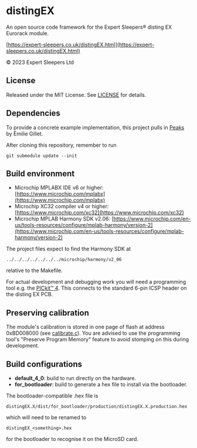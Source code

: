 # distingEX
An open source code framework for the Expert Sleepers® disting EX Eurorack module.

[https://expert-sleepers.co.uk/distingEX.html](https://expert-sleepers.co.uk/distingEX.html)

© 2023 Expert Sleepers Ltd

## License
Released under the MIT License. See [LICENSE](LICENSE) for details.

## Dependencies
To provide a concrete example implementation, this project pulls in [Peaks](https://github.com/pichenettes/eurorack/tree/master/peaks) by Émilie Gillet.

After cloning this repository, remember to run

	git submodule update --init

## Build environment
- Microchip MPLABX IDE v6 or higher: [https://www.microchip.com/mplabx](https://www.microchip.com/mplabx)
- Microchip XC32 compiler v4 or higher: [https://www.microchip.com/xc32](https://www.microchip.com/xc32)
- Microchip MPLAB Harmony SDK v2.06: [https://www.microchip.com/en-us/tools-resources/configure/mplab-harmony/version-2](https://www.microchip.com/en-us/tools-resources/configure/mplab-harmony/version-2)

The project files expect to find the Harmony SDK at

	../../../../../../../microchip/harmony/v2_06

relative to the Makefile.

For actual development and debugging work you will need a programming tool e.g. the [PICkit™ 4](https://www.microchip.com/en-us/development-tool/PG164140). This connects to the standard 6-pin ICSP header on the disting EX PCB.

## Preserving calibration
The module's calibration is stored in one page of flash at address 0xBD008000 (see [calibrate.c](src/calibrate.c)). You are advised to use the programming tool's "Preserve Program Memory" feature to avoid stomping on this during development.

## Build configurations
- **default_4_0**: build to run directly on the hardware.
- **for_bootloader**: build to generate a hex file to install via the bootloader.

The bootloader-compatible .hex file is

	distingEX.X/dist/for_bootloader/production/distingEX.X.production.hex

which will need to be renamed to

	distingEX_<something>.hex

for the bootloader to recognise it on the MicroSD card.
